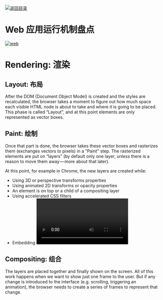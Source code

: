 [![返回目录](https://i.postimg.cc/JzFTMvjF/image.png)](https://github.com/wx-chevalier/Awesome-CheatSheets)

# Web 应用运行机制盘点

[![web](https://user-images.githubusercontent.com/5803001/38910164-a8e97c1a-42fa-11e8-8500-a737833e80cc.png)](https://www.processon.com/mindmap/59a26552e4b0afafe7a7606c)

# Rendering: 渲染

## Layout: 布局

After the DOM (Document Object Model) is created and the styles are recalculated, the browser takes a moment to figure out how much space each visible HTML node is about to take and where it is going to be placed. This phase is called “Layout”, and at this point elements are only represented as vector boxes.

## Paint: 绘制

Once that part is done, the browser takes these vector boxes and rasterizes them (exchanges vectors to pixels) in a “Paint” step. The rasterized elements are put on “layers” (by default only one layer, unless there is a reason to move them away — more about that later).

At this point, for example in Chrome, the new layers are created while:

- Using 3D or perspective transforms properties
- Using animated 2D transforms or opacity properties
- An element is on top or a child of a compositing layer
- Using accelerated CSS filters
- Embedding <video>, <canvas>, plugins like Silverlight or Flash (in special cases)

## Compositing: 组合

The layers are placed together and finally shown on the screen.
All of this work happens when we want to show just one frame to the user. But if any change is introduced to the interface (e.g. scrolling, triggering an animation), the browser needs to create a series of frames to represent that change.
